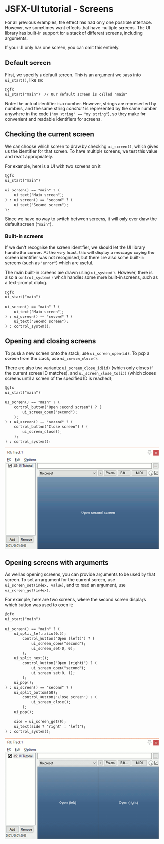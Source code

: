 # JSFX-UI tutorial - Screens

For all previous examples, the effect has had only one possible interface.  However, we sometimes want effects that have multiple screens.  The UI library has built-in support for a stack of different screens, including arguments.

If your UI only has one screen, you can omit this entirely.

## Default screen

First, we specify a default screen.  This is an argument we pass into `ui_start()`, like so:

```eel2
@gfx
ui_start("main"); // Our default screen is called "main"
```

Note: the actual identifier is a number.  However, strings are represented by numbers, and the same string *constant* is represented by the same number anywhere in the code (`"my string" == "my string"`), so they make for convenient and readable identifiers for screens.

## Checking the current screen

We can choose which screen to draw by checking `ui_screen()`, which gives us the identifier for that screen.  To have multiple screens, we test this value and react appropriately.

For example, here is a UI with two screens on it

```eel2
@gfx
ui_start("main");

ui_screen() == "main" ? (
	ui_text("Main screen");
) : ui_screen() == "second" ? (
	ui_text("Second screen");
);
```

Since we have no way to switch between screens, it will only ever draw the default screen (`"main"`).

### Built-in screens

If we don't recognise the screen identifier, we should let the UI library handle the screen.  At the very least, this will display a message saying the screen identifier was not recognised, but there are also some built-in screens (such as `"error"`) which are useful.

The main built-in screens are drawn using `ui_system()`.  However, there is also a `control_system()` which handles some more built-in screens, such as a text-prompt dialog.

```eel2
@gfx
ui_start("main");

ui_screen() == "main" ? (
	ui_text("Main screen");
) : ui_screen() == "second" ? (
	ui_text("Second screen");
) : control_system();
```

## Opening and closing screens

To push a new screen onto the stack, use `ui_screen_open(id)`.  To pop a screen from the stack, use `ui_screen_close()`.

There are also two variants: `ui_screen_close_id(id)` (which only closes if the current screen ID matches), and `ui_screen_close_to(id)` (which closes screens until a screen of the specified ID is reached);

```eel2
@gfx
ui_start("main");

ui_screen() == "main" ? (
	control_button("Open second screen") ? (
		ui_screen_open("second");
	);
) : ui_screen() == "second" ? (
	control_button("Close screen") ? (
		ui_screen_close();
	);
) : control_system();
```

![screenshot](images/4-1.gif)

## Opening screens with arguments

As well as opening screens, you can provide arguments to be used by that screen.  To set an argument for the current screen, use `ui_screen_set(index, value)`, and to read an argument, use `ui_screen_get(index)`.

For example, here are two screens, where the second screen displays which button was used to open it:

```eel2
@gfx
ui_start("main");

ui_screen() == "main" ? (
	ui_split_leftratio(0.5);
		control_button("Open (left)") ? (
			ui_screen_open("second");
			ui_screen_set(0, 0);
		);
	ui_split_next();
		control_button("Open (right)") ? (
			ui_screen_open("second");
			ui_screen_set(0, 1);
		);
	ui_pop();
) : ui_screen() == "second" ? (
	ui_split_bottom(50);
		control_button("Close screen") ? (
			ui_screen_close();
		);
	ui_pop();
	
	side = ui_screen_get(0);
	ui_text(side ? "right" : "left");
) : control_system();
```

![screenshot](images/4-2.gif)